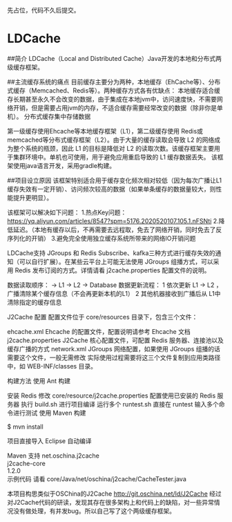 先占位，代码不久后提交。

# LDCache

##简介
LDCache（Local and Distributed Cache）Java开发的本地和分布式两级缓存框架。

##主流缓存系统的痛点
目前缓存主要分为两种，本地缓存（EhCache等）、分布式缓存（Memcached、Redis等）。两种缓存方式各有优缺点：
本地缓存适合缓存长期甚至永久不会改变的数据，由于集成在本地jvm中，访问速度快，不需要网络开销，但是需要占用jvm的内存，不适合缓存需要经常改变的数据（除非你是单机）。
分布式缓存集中存储数据

第一级缓存使用Ehcache等本地缓存框架（L1），第二级缓存使用 Redis或memcached等分布式缓存框架（L2）。由于大量的缓存读取会导致 L2 的网络成为整个系统的瓶颈，因此 L1 的目标是降低对 L2 的读取次数。该缓存框架主要用于集群环境中。单机也可使用，用于避免应用重启导致的 L1 缓存数据丢失。
该框架使用java语言开发，采用gradle构建。

##项目设立原因
该框架特别适合用于缓存变化频次相对较低（因为每次广播让L1缓存失效有一定开销）、访问频次较高的数据（如果单条缓存的数据量较大，则性能提升更明显）。

该框架可以解决如下问题：
1.热点Key问题：https://yq.aliyun.com/articles/8547?spm=5176.2020520107.105.1.nFSNti
2.降低延迟。（本地有缓存以后，不再需要去远程取，免去了网络开销，同时免去了反序列化的开销）
3.避免完全使用独立缓存系统所带来的网络IO开销问题



LDCache支持 JGroups 和 Redis Subscribe、kafka三种方式进行缓存失效的通知（可以自行扩展）。在某些云平台上可能无法使用 JGroups 组播方式，可以采用 Redis 发布订阅的方式。详情请看 j2cache.properties 配置文件的说明。

数据读取顺序： -> L1 -> L2 -> Database
数据更新流程：
1 依次更新 L1 -> L2 ，广播清除某个缓存信息（不会再更新本机的L1）
2 其他机器接收到广播后从 L1中清除指定的缓存信息

J2Cache 配置
配置文件位于 core/resources 目录下，包含三个文件：

ehcache.xml Ehcache 的配置文件，配置说明请参考 Ehcache 文档
j2cache.properties J2Cache 核心配置文件，可配置 Redis 服务器、连接池以及缓存广播的方式
network.xml JGroups 网络配置，如果使用 JGroups 组播的话需要这个文件，一般无需修改
实际使用过程需要将这三个文件复制到应用类路径中，如 WEB-INF/classes 目录。

构建方法
使用 Ant 构建

安装 Redis
修改 core/resource/j2cache.properties 配置使用已安装的 Redis 服务器
执行 build.sh 进行项目编译
运行多个 runtest.sh
直接在 runtest 输入多个命令进行测试
使用 Maven 构建

$ mvn install

项目直接导入 Eclipse 自动编译

Maven 支持
<dependency>
  <groupId>net.oschina.j2cache</groupId>  
  <artifactId>j2cache-core</artifactId>  
  <version>1.2.0</version>  
</dependency>
示例代码
请看 core/Java/net/oschina/j2cache/CacheTester.java


本项目构思类似于OSChina的J2Cache  http://git.oschina.net/ld/J2Cache
经过对J2Cache代码的研读，发现其存在很多架构上和代码上的缺陷，对一些异常情况没有做处理，有并发bug。所以自己写了这个两级缓存框架。
